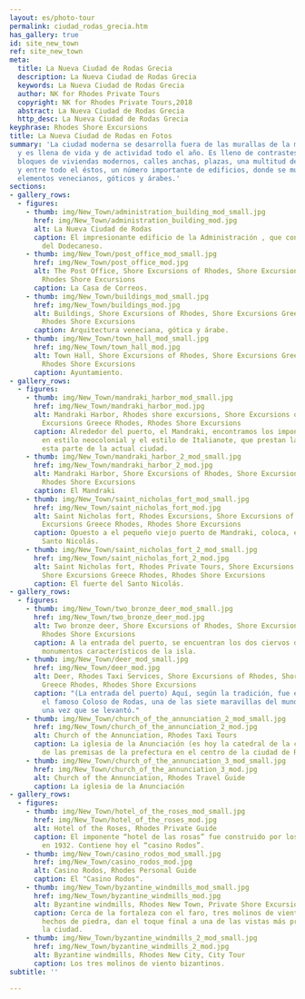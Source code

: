 ```yaml
---
layout: es/photo-tour
permalink: ciudad_rodas_grecia.htm
has_gallery: true
id: site_new_town
ref: site_new_town
meta:
  title: La Nueva Ciudad de Rodas Grecia
  description: La Nueva Ciudad de Rodas Grecia
  keywords: La Nueva Ciudad de Rodas Grecia
  author: NK for Rhodes Private Tours
  copyright: NK for Rhodes Private Tours,2018
  abstract: La Nueva Ciudad de Rodas Grecia
  http_desc: La Nueva Ciudad de Rodas Grecia
keyphrase: Rhodes Shore Excursions
title: La Nueva Ciudad de Rodas en Fotos
summary: 'La ciudad moderna se desarrolla fuera de las murallas de la medieval Rodas
  y es llena de vida y de actividad todo el año. Es lleno de contrastes asombrosamente:
  bloques de viviendas modernos, calles anchas, plazas, una multitud de tiendas….
  y entre todo el éstos, un número importante de edificios, donde se muestran los
  elementos venecianos, góticos y árabes.'
sections:
- gallery_rows:
  - figures:
    - thumb: img/New_Town/administration_building_mod_small.jpg
      href: img/New_Town/administration_building_mod.jpg
      alt: La Nueva Ciudad de Rodas
      caption: El impresionante edificio de la Administración , que contiene la Prefectura
        del Dodecaneso.
    - thumb: img/New_Town/post_office_mod_small.jpg
      href: img/New_Town/post_office_mod.jpg
      alt: The Post Office, Shore Excursions of Rhodes, Shore Excursions Greece Rhodes,
        Rhodes Shore Excursions
      caption: La Casa de Correos.
    - thumb: img/New_Town/buildings_mod_small.jpg
      href: img/New_Town/buildings_mod.jpg
      alt: Buildings, Shore Excursions of Rhodes, Shore Excursions Greece Rhodes,
        Rhodes Shore Excursions
      caption: Arquitectura veneciana, gótica y árabe.
    - thumb: img/New_Town/town_hall_mod_small.jpg
      href: img/New_Town/town_hall_mod.jpg
      alt: Town Hall, Shore Excursions of Rhodes, Shore Excursions Greece Rhodes,
        Rhodes Shore Excursions
      caption: Ayuntamiento.
- gallery_rows:
  - figures:
    - thumb: img/New_Town/mandraki_harbor_mod_small.jpg
      href: img/New_Town/mandraki_harbor_mod.jpg
      alt: Mandraki Harbor, Rhodes shore excursions, Shore Excursions of Rhodes, Shore
        Excursions Greece Rhodes, Rhodes Shore Excursions
      caption: Alrededor del puerto, el Mandraki, encontramos los imponentes edificios
        en estilo neocolonial y el estilo de Italianote, que prestan la grandeza a
        esta parte de la actual ciudad.
    - thumb: img/New_Town/mandraki_harbor_2_mod_small.jpg
      href: img/New_Town/mandraki_harbor_2_mod.jpg
      alt: Mandraki Harbor, Shore Excursions of Rhodes, Shore Excursions Greece Rhodes,
        Rhodes Shore Excursions
      caption: El Mandraki
    - thumb: img/New_Town/saint_nicholas_fort_mod_small.jpg
      href: img/New_Town/saint_nicholas_fort_mod.jpg
      alt: Saint Nicholas fort, Rhodes Excursions, Shore Excursions of Rhodes, Shore
        Excursions Greece Rhodes, Rhodes Shore Excursions
      caption: Opuesto a el pequeño viejo puerto de Mandraki, coloca, el fuerte del
        Santo Nicolás.
    - thumb: img/New_Town/saint_nicholas_fort_2_mod_small.jpg
      href: img/New_Town/saint_nicholas_fort_2_mod.jpg
      alt: Saint Nicholas fort, Rhodes Private Tours, Shore Excursions of Rhodes,
        Shore Excursions Greece Rhodes, Rhodes Shore Excursions
      caption: El fuerte del Santo Nicolás.
- gallery_rows:
  - figures:
    - thumb: img/New_Town/two_bronze_deer_mod_small.jpg
      href: img/New_Town/two_bronze_deer_mod.jpg
      alt: Two bronze deer, Shore Excursions of Rhodes, Shore Excursions Greece Rhodes,
        Rhodes Shore Excursions
      caption: A la entrada del puerto, se encuentran los dos ciervos de bronce -
        monumentos característicos de la isla.
    - thumb: img/New_Town/deer_mod_small.jpg
      href: img/New_Town/deer_mod.jpg
      alt: Deer, Rhodes Taxi Services, Shore Excursions of Rhodes, Shore Excursions
        Greece Rhodes, Rhodes Shore Excursions
      caption: "(La entrada del puerto) Aquí, según la tradición, fue el lugar donde
        el famoso Coloso de Rodas, una de las siete maravillas del mundo antiguo,
        una vez que se levantó."
    - thumb: img/New_Town/church_of_the_annunciation_2_mod_small.jpg
      href: img/New_Town/church_of_the_annunciation_2_mod.jpg
      alt: Church of the Annunciation, Rhodes Taxi Tours
      caption: La iglesia de la Anunciación (es hoy la catedral de la ciudad) al lado
        de las premisas de la prefectura en el centro de la ciudad de Rodas.
    - thumb: img/New_Town/church_of_the_annunciation_3_mod_small.jpg
      href: img/New_Town/church_of_the_annunciation_3_mod.jpg
      alt: Church of the Annunciation, Rhodes Travel Guide
      caption: La iglesia de la Anunciación
- gallery_rows:
  - figures:
    - thumb: img/New_Town/hotel_of_the_roses_mod_small.jpg
      href: img/New_Town/hotel_of_the_roses_mod.jpg
      alt: Hotel of the Roses, Rhodes Private Guide
      caption: El imponente “hotel de las rosas” fue construido por los italianos,
        en 1932. Contiene hoy el “casino Rodos”.
    - thumb: img/New_Town/casino_rodos_mod_small.jpg
      href: img/New_Town/casino_rodos_mod.jpg
      alt: Casino Rodos, Rhodes Personal Guide
      caption: El "Casino Rodos".
    - thumb: img/New_Town/byzantine_windmills_mod_small.jpg
      href: img/New_Town/byzantine_windmills_mod.jpg
      alt: Byzantine windmills, Rhodes New Town, Private Shore Excursions
      caption: Cerca de la fortaleza con el faro, tres molinos de viento bizantinos
        hechos de piedra, dan el toque final a una de las vistas más preciosas de
        la ciudad.
    - thumb: img/New_Town/byzantine_windmills_2_mod_small.jpg
      href: img/New_Town/byzantine_windmills_2_mod.jpg
      alt: Byzantine windmills, Rhodes New City, City Tour
      caption: Los tres molinos de viento bizantinos.
subtitle: ''

---
```

